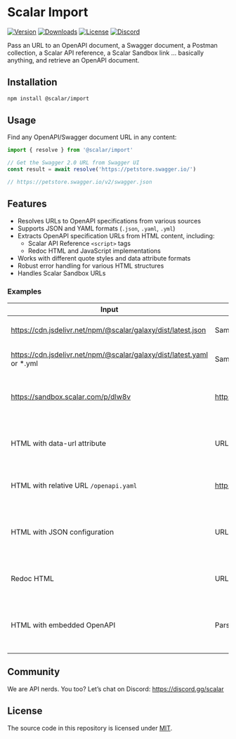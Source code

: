 # Scalar Import

[![Version](https://img.shields.io/npm/v/%40scalar/import)](https://www.npmjs.com/package/@scalar/import)
[![Downloads](https://img.shields.io/npm/dm/%40scalar/import)](https://www.npmjs.com/package/@scalar/import)
[![License](https://img.shields.io/npm/l/%40scalar%2Fimport)](https://www.npmjs.com/package/@scalar/import)
[![Discord](https://img.shields.io/discord/1135330207960678410?style=flat&color=5865F2)](https://discord.gg/scalar)

Pass an URL to an OpenAPI document, a Swagger document, a Postman collection, a Scalar API reference, a Scalar Sandbox link … basically anything, and retrieve an OpenAPI document.

## Installation

```bash
npm install @scalar/import
```

## Usage

Find any OpenAPI/Swagger document URL in any content:

```ts
import { resolve } from '@scalar/import'

// Get the Swagger 2.0 URL from Swagger UI
const result = await resolve('https://petstore.swagger.io/')

// https://petstore.swagger.io/v2/swagger.json
```

## Features

- Resolves URLs to OpenAPI specifications from various sources
- Supports JSON and YAML formats (`.json`, `.yaml`, `.yml`)
- Extracts OpenAPI specification URLs from HTML content, including:
  - Scalar API Reference `<script>` tags
  - Redoc HTML and JavaScript implementations
- Works with different quote styles and data attribute formats
- Robust error handling for various HTML structures
- Handles Scalar Sandbox URLs

### Examples

| Input                                                                  | Output                                              | Description                                                          |
| ---------------------------------------------------------------------- | --------------------------------------------------- | -------------------------------------------------------------------- |
| https://cdn.jsdelivr.net/npm/@scalar/galaxy/dist/latest.json           | Same as input                                       | Returns JSON URLs as-is                                              |
| https://cdn.jsdelivr.net/npm/@scalar/galaxy/dist/latest.yaml or \*.yml | Same as input                                       | Returns YAML URLs as-is                                              |
| https://sandbox.scalar.com/p/dlw8v                                     | https://sandbox.scalar.com/files/dlw8v/openapi.yaml | Resolves sandbox URLs to specific file paths                         |
| HTML with data-url attribute                                           | URL from data-url attribute                         | Extracts URL from HTML script tag with data-url attribute            |
| HTML with relative URL `/openapi.yaml`                                 | https://example.com/openapi.yaml                    | Resolves relative URLs to absolute URLs                              |
| HTML with JSON configuration                                           | URL from JSON configuration                         | Extracts URL from JSON configuration in data-configuration attribute |
| Redoc HTML                                                             | URL from spec-url attribute                         | Extracts URL from Redoc’s spec-url attribute                         |
| HTML with embedded OpenAPI                                             | Parsed OpenAPI object                               | Extracts and parses embedded OpenAPI JSON from HTML                  |

## Community

We are API nerds. You too? Let’s chat on Discord: <https://discord.gg/scalar>

## License

The source code in this repository is licensed under [MIT](https://github.com/scalar/openapi-parser/blob/main/LICENSE).
